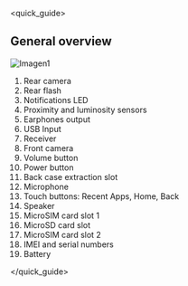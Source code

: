 <quick_guide>
## General overview

![Imagen1](http://static.energysistem.com/images/manuals/42762/576aa9453becd.jpg)

1.	Rear camera
2.	Rear flash
3.	Notifications LED
4.	Proximity and luminosity sensors
5.	Earphones output
6.	USB Input
7.	Receiver
8.	Front camera
9.	Volume button
10.	Power button
11.	Back case extraction slot
12.	Microphone
13.	Touch buttons: Recent Apps, Home, Back
14.	Speaker
15.	MicroSIM card slot 1
16.	MicroSD card slot
17.	MicroSIM card slot 2
18.	IMEI and serial numbers
19.	Battery

</quick_guide>

